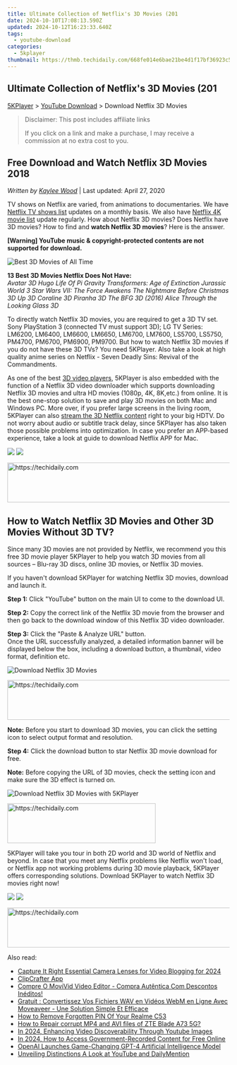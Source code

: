 ```yaml
---
title: Ultimate Collection of Netflix's 3D Movies (201
date: 2024-10-10T17:08:13.590Z
updated: 2024-10-12T16:23:33.640Z
tags:
  - youtube-download
categories:
  - 5kplayer
thumbnail: https://thmb.techidaily.com/668fe014e6bae21be4d1f17bf36923c523f3242cbf8f9156a716780e5d4eeb63.jpg
---
```


## Ultimate Collection of Netflix's 3D Movies (201

[5KPlayer](https://tools.techidaily.com/5kplayer/products/) \> [YouTube Download](https://tools.techidaily.com/5kplayer/youtube-download/) \> Download Netflix 3D Movies

>  Disclaimer: This post includes affiliate links
>
>  If you click on a link and make a purchase, I may receive a commission at no extra cost to you.
>

## Free Download and Watch Netflix 3D Movies 2018

 _Written by [Kaylee Wood](https://www.quora.com/profile/Amanda-Hu-21)_ | Last updated: April 27, 2020 

TV shows on Netflix are varied, from animations to documentaries. We have [Netflix TV shows list](https://tools.techidaily.com/5kplayer/airplay/) updates on a monthly basis. We also have [Netflix 4K movie list](https://tools.techidaily.com/5kplayer/airplay/) update regularly. How about Netflix 3D movies? Does Netflix have 3D movies? How to find and **watch Netflix 3D movies**? Here is the answer.

**\[Warning\] YouTube music & copyright-protected contents are not supported for download.**

![Best 3D Movies of All Time](https://www.5kplayer.com/youtube-download/img/5kp-netflix-3d-zjy-41316.jpg) 

**13 Best 3D Movies Netflix Does Not Have:**  
_Avatar 3D_ 
 _Hugo_ 
 _Life Of Pi_ 
 _Gravity_ 
 _Transformers: Age of Extinction_ 
 _Jurassic World 3_ 
 _Star Wars VII: The Force Awakens_ 
 _The Nightmare Before Christmas 3D_ 
 _Up 3D_ 
 _Coraline 3D_ 
 _Piranha 3D_ 
 _The BFG 3D (2016)_ 
 _Alice Through the Looking Glass 3D_  

To directly watch Netflix 3D movies, you are required to get a 3D TV set. Sony PlayStation 3 (connected TV must support 3D); LG TV Series: LM6200, LM6400, LM6600, LM6650, LM6700, LM7600, LS5700, LS5750, PM4700, PM6700, PM6900, PM9700\. But how to watch Netflix 3D movies if you do not have these 3D TVs? You need 5KPlayer. Also take a look at high quality anime series on Netflix - Seven Deadly Sins: Revival of the Commandments.

As one of the best [3D video players](https://tools.techidaily.com/5kplayer/video-music-player/), 5KPlayer is also embedded with the function of a Netflix 3D video downloader which supports downloading Netflix 3D movies and ultra HD movies (1080p, 4K, 8K,etc.) from online. It is the best one-stop solution to save and play 3D movies on both Mac and Windows PC. More over, if you prefer large screens in the living room, 5KPlayer can also [stream the 3D Netflix content](https://tools.techidaily.com/5kplayer/airplay/) right to your big HDTV. Do not worry about audio or subtitle track delay, since 5KPlayer has also taken those possible problems into optimization. In case you prefer an APP-based experience, take a look at guide to download Netflix APP for Mac.

[![](https://www.5kplayer.com/youtube-download/../button/freedownwhitewin.png)](https://tools.techidaily.com/5kplayer/products/) [![](https://www.5kplayer.com/youtube-download/../button/freedownbackmac.png)](https://tools.techidaily.com/5kplayer/products/) 

<!-- affiliate ads begin -->
<a href="https://aligracehair.sjv.io/c/5597632/2087239/19272" target="_top" id="2087239">
  <img src="//a.impactradius-go.com/display-ad/19272-2087239" border="0" alt="https://techidaily.com" width="728" height="90"/>
</a>
<img height="0" width="0" src="https://aligracehair.sjv.io/i/5597632/2087239/19272" style="position:absolute;visibility:hidden;" border="0" />
<!-- affiliate ads end -->

## How to Watch Netflix 3D Movies and Other 3D Movies Without 3D TV?

Since many 3D movies are not provided by Netflix, we recommend you this free 3D movie player 5KPlayer to help you watch 3D movies from all sources – Blu-ray 3D discs, online 3D movies, or Netflix 3D movies. 

If you haven't download 5KPlayer for watching Netflix 3D movies, download and launch it.

**Step 1:** Click "YouTube" button on the main UI to come to the download UI.

**Step 2:** Copy the correct link of the Netflix 3D movie from the browser and then go back to the download window of this Netflix 3D video downloader.

**Step 3:** Click the "Paste & Analyze URL" button.  
 Once the URL successfully analyzed, a detailed information banner will be displayed below the box, including a download button, a thumbnail, video format, definition etc.

![Download Netflix 3D Movies](https://www.5kplayer.com/youtube-download/img/youtube-0119-01.jpg) 

<!-- affiliate ads begin -->
<a href="https://aligracehair.sjv.io/c/5597632/1972698/19272" target="_top" id="1972698">
  <img src="//a.impactradius-go.com/display-ad/19272-1972698" border="0" alt="https://techidaily.com" width="728" height="90"/>
</a>
<img height="0" width="0" src="https://aligracehair.sjv.io/i/5597632/1972698/19272" style="position:absolute;visibility:hidden;" border="0" />
<!-- affiliate ads end -->

**Note:** Before you start to download 3D movies, you can click the setting icon to select output format and resolution.

**Step 4:**  Click the download button to star Netflix 3D movie download for free.

**Note:** Before copying the URL of 3D movies, check the setting icon and make sure the 3D effect is turned on.

![Download Netflix 3D Movies with 5KPlayer](https://www.5kplayer.com/youtube-download/img/download-3d-moives-xsy-0325.jpg) 

<!-- affiliate ads begin -->
<a href="https://aligracehair.sjv.io/c/5597632/2135416/19272" target="_top" id="2135416">
  <img src="//a.impactradius-go.com/display-ad/19272-2135416" border="0" alt="https://techidaily.com" width="336" height="90"/>
</a>
<img height="0" width="0" src="https://aligracehair.sjv.io/i/5597632/2135416/19272" style="position:absolute;visibility:hidden;" border="0" />
<!-- affiliate ads end -->

5KPlayer will take you tour in both 2D world and 3D world of Netflix and beyond. In case that you meet any Netflix problems like Netflix won't load, or Netflix app not working problems during 3D movie playback, 5KPlayer offers corresponding solutions. Download 5KPlayer to watch Netflix 3D movies right now!

[![](https://www.5kplayer.com/youtube-download/../button/freedownwhitewin.png)](https://tools.techidaily.com/5kplayer/products/) [![](https://www.5kplayer.com/youtube-download/../button/freedownbackmac.png)](https://tools.techidaily.com/5kplayer/products/)

<!-- affiliate ads begin -->
<a href="https://appsumo.8odi.net/c/5597632/2151871/7443" target="_top" id="2151871">
  <img src="//a.impactradius-go.com/display-ad/7443-2151871" border="0" alt="https://techidaily.com" width="600" height="90"/>
</a>
<img height="0" width="0" src="https://appsumo.8odi.net/i/5597632/2151871/7443" style="position:absolute;visibility:hidden;" border="0" />
<!-- affiliate ads end -->

<ins class="adsbygoogle"
     style="display:block"
     data-ad-format="autorelaxed"
     data-ad-client="ca-pub-7571918770474297"
     data-ad-slot="1223367746"></ins>

<ins class="adsbygoogle"
     style="display:block"
     data-ad-client="ca-pub-7571918770474297"
     data-ad-slot="8358498916"
     data-ad-format="auto"
     data-full-width-responsive="true"></ins>

<span class="atpl-alsoreadstyle">Also read:</span>
<div><ul>
<li><a href="https://youtube-video-recordings.techidaily.com/capture-it-right-essential-camera-lenses-for-video-blogging-for-2024/"><u>Capture It Right Essential Camera Lenses for Video Blogging for 2024</u></a></li>
<li><a href="https://youtube-video-recordings.techidaily.com/clipcrafter-app/"><u>ClipCrafter App</u></a></li>
<li><a href="https://some-knowledge.techidaily.com/compre-o-movivid-video-editor-compra-autentica-com-descontos-ineditos/"><u>Compre O MoviVid Video Editor - Compra Autêntica Com Descontos Inéditos!</u></a></li>
<li><a href="https://some-knowledge.techidaily.com/gratuit-convertissez-vos-fichiers-wav-en-videos-webm-en-ligne-avec-moveaveer-une-solution-simple-et-efficace/"><u>Gratuit : Convertissez Vos Fichiers WAV en Vidéos WebM en Ligne Avec Moveaveer - Une Solution Simple Et Efficace</u></a></li>
<li><a href="https://easy-unlock-android.techidaily.com/how-to-remove-forgotten-pin-of-your-realme-c53-by-drfone-android/"><u>How to Remove Forgotten PIN Of Your Realme C53</u></a></li>
<li><a href="https://blog-min.techidaily.com/how-to-repair-corrupt-mp4-and-avi-files-of-zte-blade-a73-5g-by-stellar-video-repair-mobile-video-repair/"><u>How to Repair corrupt MP4 and AVI files of ZTE Blade A73 5G?</u></a></li>
<li><a href="https://youtube-video-recordings.techidaily.com/in-2024-enhancing-video-discoverability-through-youtube-images/"><u>In 2024, Enhancing Video Discoverability Through Youtube Images</u></a></li>
<li><a href="https://some-techniques.techidaily.com/in-2024-how-to-access-government-recorded-content-for-free-online/"><u>In 2024, How to Access Government-Recorded Content for Free Online</u></a></li>
<li><a href="https://tech-savvy.techidaily.com/openai-launches-game-changing-gpt-4-artificial-intelligence-model/"><u>OpenAI Launches Game-Changing GPT-4 Artificial Intelligence Model</u></a></li>
<li><a href="https://youtube-video-recordings.techidaily.com/unveiling-distinctions-a-look-at-youtube-and-dailymention/"><u>Unveiling Distinctions A Look at YouTube and DailyMention</u></a></li>
</ul></div>

